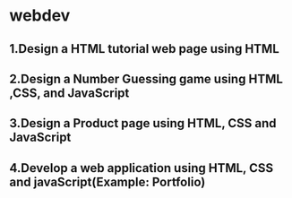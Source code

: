 # webdev
##  1.Design a HTML tutorial web page using HTML
##  2.Design a Number Guessing game using HTML ,CSS, and JavaScript
##  3.Design a Product page using HTML, CSS and JavaScript
##  4.Develop a web application using HTML, CSS and javaScript(Example: Portfolio)
